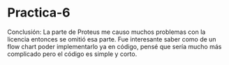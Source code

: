 # Practica-6
Conclusión: La parte de Proteus me causo muchos problemas con la licencia entonces se omitió esa parte. Fue interesante saber como de un flow chart poder implementarlo ya en código, pensé que sería mucho más complicado pero el código es simple y corto. 
